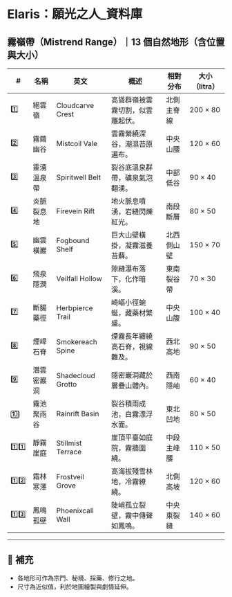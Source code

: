 
# Elaris：願光之人_資料庫

## 霧嶺帶（Mistrend Range）｜13 個自然地形（含位置與大小）

| # | 名稱 | 英文 | 概述 | 相對分布 | 大小（litra） |
|---|------|------|------|-----------|----------------|
| 1️⃣ | 絕雲嶺 | Cloudcarve Crest | 高聳群嶺被雲霧切割，似雲雕起伏。 | 北側主脊線 | 200 × 80 |
| 2️⃣ | 霧繭幽谷 | Mistcoil Vale | 雲霧縈繞深谷，潮濕苔原遍布。 | 中央山腰 | 120 × 60 |
| 3️⃣ | 靈湧溫泉帶 | Spiritwell Belt | 裂谷底溫泉群帶，礦泉氣泡翻湧。 | 中部低谷 | 90 × 40 |
| 4️⃣ | 炎脈裂息地 | Firevein Rift | 地火脈息噴湧，岩縫閃爍紅光。 | 南段斷層 | 80 × 50 |
| 5️⃣ | 幽雲橫巖 | Fogbound Shelf | 巨大山壁橫掛，凝霧滋養苔蘚。 | 北西側山壁 | 150 × 70 |
| 6️⃣ | 飛泉隱澗 | Veilfall Hollow | 隙縫瀑布落下，化作暗溪。 | 東南裂谷帶 | 70 × 30 |
| 7️⃣ | 斷腸藥徑 | Herbpierce Trail | 崎嶇小徑蜿蜒，藏藥材繁盛。 | 中央山腹 | 100 × 40 |
| 8️⃣ | 煙嶂石脊 | Smokereach Spine | 煙霧長年纏繞高石脊，視線難及。 | 西北高地 | 90 × 50 |
| 9️⃣ | 潛雲密巖洞 | Shadecloud Grotto | 隱密巖洞藏於層疊山體內。 | 西南隱岫 | 60 × 40 |
| 🔟 | 霧池聚雨谷 | Rainrift Basin | 裂谷積雨成池，白霧漂浮水面。 | 東北凹地 | 80 × 50 |
| 1️⃣1️⃣ | 靜霧崖庭 | Stillmist Terrace | 崖頂平臺如庭院，霧牆圍繞。 | 中段主峰腰 | 110 × 50 |
| 1️⃣2️⃣ | 霜林寒澤 | Frostveil Grove | 高海拔殘雪林地，冷霧繚繞。 | 北側高坡 | 120 × 60 |
| 1️⃣3️⃣ | 鳳鳴孤壁 | Phoenixcall Wall | 陡峭孤立裂壁，霧中傳聲如鳳鳴。 | 中央東裂縫 | 140 × 60 |

---

## 📏 補充
- 各地形可作為宗門、秘境、採藥、修行之地。
- 尺寸為近似值，利於地圖繪製與劇情延伸。
